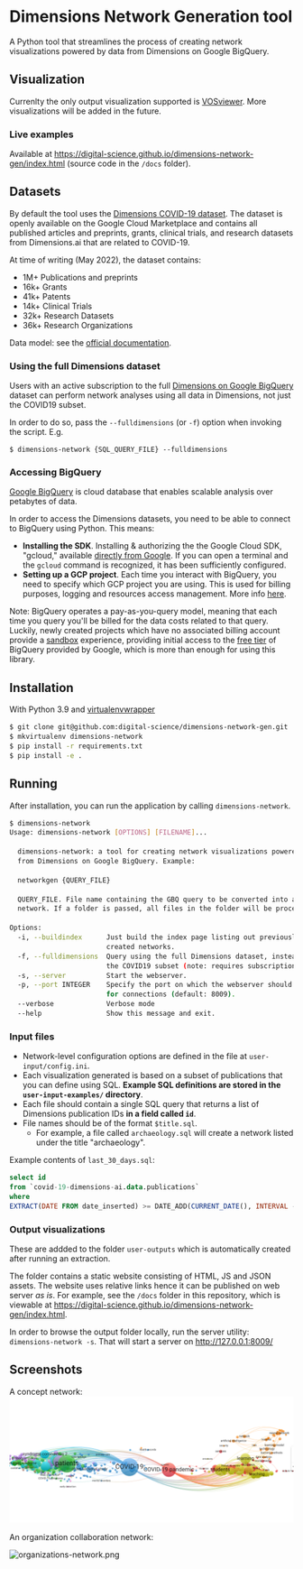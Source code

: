 # Dimensions Network Generation tool

A Python tool that streamlines the process of creating network visualizations powered by data from Dimensions on Google BigQuery. 


## Visualization

Currenlty the only output visualization supported is [VOSviewer](https://www.vosviewer.com/). More visualizations will be added in the future.

### Live examples

Available at https://digital-science.github.io/dimensions-network-gen/index.html (source code in the `/docs` folder).

## Datasets

By default the tool uses the [Dimensions COVID-19 dataset](https://console.cloud.google.com/marketplace/product/digitalscience-public/covid-19-dataset-dimensions). The dataset is openly available on the Google Cloud Marketplace and contains all published articles and preprints, grants, clinical trials, and research datasets from Dimensions.ai that are related to COVID-19.

At time of writing (May 2022), the dataset contains:

* 1M+  Publications and preprints
* 16k+ Grants
* 41k+ Patents
* 14k+ Clinical Trials
* 32k+ Research Datasets
* 36k+ Research Organizations

Data model: see the [official documentation](https://docs.dimensions.ai/bigquery/data-sources.html).

### Using the full Dimensions dataset

Users with an active subscription to the full [Dimensions on Google BigQuery](https://www.dimensions.ai/products/bigquery) dataset can perform network analyses using all data in Dimensions, not just the COVID19 subset.  

In order to do so, pass the `--fulldimensions` (or `-f`) option when invoking the script. E.g.

```
$ dimensions-network {SQL_QUERY_FILE} --fulldimensions
```

### Accessing BigQuery 

[Google BigQuery](https://cloud.google.com/bigquery/) is cloud database that enables scalable analysis over petabytes of data. 

In order to access the Dimensions datasets, you need to be able to connect to BigQuery using Python. This means:

* **Installing the SDK**. Installing & authorizing the the Google Cloud SDK, "gcloud," available [directly from Google](https://cloud.google.com/sdk/docs/install). If you can open a terminal and the `gcloud` command is recognized, it has been sufficiently configured.
* **Setting up a GCP project**. Each time you interact with BigQuery, you need to specify which GCP project you are using. This is used for billing purposes, logging and resources access management. More info [here](https://docs.dimensions.ai/bigquery/gcp-setup.html).

Note: BigQuery operates a pay-as-you-query model, meaning that each time you query you'll be billed for the data costs related to that query. Luckily, newly created projects which have no associated billing account provide a [sandbox](https://cloud.google.com/bigquery/docs/sandbox) experience, providing initial access to the [free tier](https://cloud.google.com/free) of BigQuery provided by Google, which is more than enough for using this library.  




## Installation

With Python 3.9 and [virtualenvwrapper](https://virtualenvwrapper.readthedocs.io/en/latest/index.html)

```bash
$ git clone git@github.com:digital-science/dimensions-network-gen.git
$ mkvirtualenv dimensions-network
$ pip install -r requirements.txt
$ pip install -e .
```


## Running

After installation, you can run the application by calling `dimensions-network`.

```bash
$ dimensions-network
Usage: dimensions-network [OPTIONS] [FILENAME]...

  dimensions-network: a tool for creating network visualizations powered by data
  from Dimensions on Google BigQuery. Example:

  networkgen {QUERY_FILE}

  QUERY_FILE. File name containing the GBQ query to be converted into a
  network. If a folder is passed, all files in the folder will be processed.

Options:
  -i, --buildindex      Just build the index page listing out previously
                        created networks.
  -f, --fulldimensions  Query using the full Dimensions dataset, instead of
                        the COVID19 subset (note: requires subscription).
  -s, --server          Start the webserver.
  -p, --port INTEGER    Specify the port on which the webserver should listen
                        for connections (default: 8009).
  --verbose             Verbose mode
  --help                Show this message and exit.
```

### Input files

* Network-level configuration options are defined in the file at `user-input/config.ini`.
* Each visualization generated is based on a subset of publications that you can define using SQL. **Example SQL definitions are stored in the `user-input-examples/` directory**.
* Each file should contain a single SQL query that returns a list of Dimensions publication IDs **in a field called `id`**.
* File names should be of the format `$title.sql`.
  * For example, a file called `archaeology.sql` will create a network listed under the title "archaeology".

Example contents of `last_30_days.sql`:

```sql
select id
from `covid-19-dimensions-ai.data.publications`
where 
EXTRACT(DATE FROM date_inserted) >= DATE_ADD(CURRENT_DATE(), INTERVAL -30 DAY)
```

### Output visualizations

These are addded to the folder `user-outputs` which is automatically created after running an extraction. 

The folder contains a static website consisting of HTML, JS and JSON assets. The website uses relative links hence it can be published on web server *as is*. For example, see the `/docs` folder in this repository, which is viewable at https://digital-science.github.io/dimensions-network-gen/index.html. 

In order to browse the output folder locally, run the server utility: `dimensions-network -s`. That will start a server on http://127.0.0.1:8009/


## Screenshots

A concept network:
![concepts-network](/screenshots/concepts-network.png)

An organization collaboration network:

![organizations-network.png](/screenshots/organizations-network.png)

